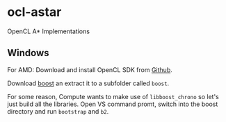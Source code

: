 # ocl-astar
OpenCL A* Implementations

## Windows
For AMD: Download and install OpenCL SDK from [Github](https://github.com/GPUOpen-LibrariesAndSDKs/OCL-SDK/releases).

Download [boost](http://www.boost.org/) an extract it to a subfolder called `boost`.

For some reason, Compute wants to make use of `libboost_chrono` so let's just build all the libraries.
Open VS command promt, switch into the boost directory and run `bootstrap` and `b2`.
